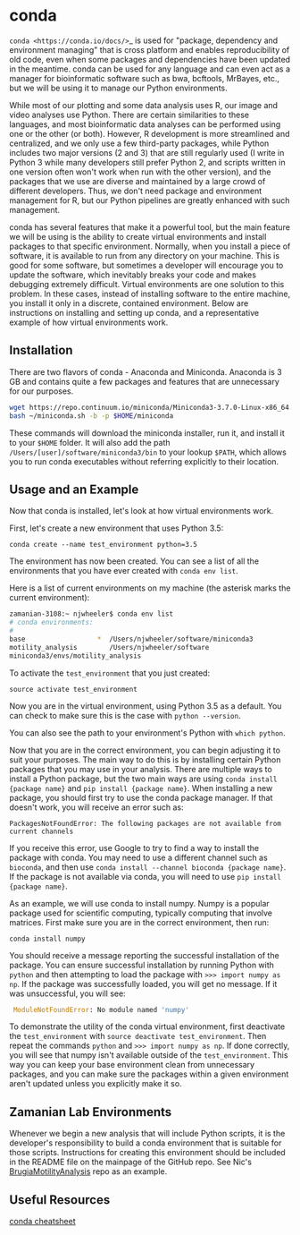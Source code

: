 # conda

`conda <https://conda.io/docs/>`\_ is used for "package, dependency and environment managing" that is cross platform and enables reproducibility of old code, even when some packages and dependencies have been updated in the meantime. conda can be used for any language and can even act as a manager for bioinformatic software such as bwa, bcftools, MrBayes, etc., but we will be using it to manage our Python environments.

While most of our plotting and some data analysis uses R, our image and video analyses use Python. There are certain similarities to these languages, and most bioinformatic data analyses can be performed using one or the other (or both). However, R development is more streamlined and centralized, and we only use a few third-party packages, while Python includes two major versions (2 and 3) that are still regularly used (I write in Python 3 while many developers still prefer Python 2, and scripts written in one version often won't work when run with the other version), and the packages that we use are diverse and maintained by a large crowd of different developers. Thus, we don't need package and environment management for R, but our Python pipelines are greatly enhanced with such management.

conda has several features that make it a powerful tool, but the main feature we will be using is the ability to create virtual environments and install packages to that specific environment. Normally, when you install a piece of software, it is available to run from any directory on your machine. This is good for some software, but sometimes a developer will encourage you to update the software, which inevitably breaks your code and makes debugging extremely difficult. Virtual environments are one solution to this problem. In these cases, instead of installing software to the entire machine, you install it only in a discrete, contained environment. Below are instructions on installing and setting up conda, and a representative example of how virtual environments work.

## Installation

There are two flavors of conda - Anaconda and Miniconda. Anaconda is 3 GB and contains quite a few packages and features that are unnecessary for our purposes.

```bash
wget https://repo.continuum.io/miniconda/Miniconda3-3.7.0-Linux-x86_64.sh -O ~/miniconda.sh
bash ~/miniconda.sh -b -p $HOME/miniconda
```

These commands will download the miniconda installer, run it, and install it to your `$HOME` folder. It will also add the path `/Users/[user]/software/miniconda3/bin` to your lookup `$PATH`, which allows you to run conda executables without referring explicitly to their location.

## Usage and an Example

Now that conda is installed, let's look at how virtual environments work.

First, let's create a new environment that uses Python 3.5:

`conda create --name test_environment python=3.5`

The environment has now been created. You can see a list of all the environments that you have ever created with `conda env list`.

Here is a list of current environments on my machine (the asterisk marks the current environment):

```bash
zamanian-3108:~ njwheeler$ conda env list
# conda environments:
#
base                  *  /Users/njwheeler/software/miniconda3
motility_analysis        /Users/njwheeler/software    
miniconda3/envs/motility_analysis
```

To activate the `test_environment` that you just created:

`source activate test_environment`

Now you are in the virtual environment, using Python 3.5 as a default. You can check to make sure this is the case with `python --version`.

You can also see the path to your environment's Python with `which python`.

Now that you are in the correct environment, you can begin adjusting it to suit your purposes. The main way to do this is by installing certain Python packages that you may use in your analysis. There are multiple ways to install a Python package, but the two main ways are using `conda install {package name}` and `pip install {package name}`. When installing a new package, you should first try to use the conda package manager. If that doesn't work, you will receive an error such as:

    PackagesNotFoundError: The following packages are not available from current channels

If you receive this error, use Google to try to find a way to install the package with conda. You may need to use a different channel such as `bioconda`, and then use `conda install --channel bioconda {package name}`. If the package is not available via conda, you will need to use `pip install {package name}`.

As an example, we will use conda to install numpy. Numpy is a popular package used for scientific computing, typically computing that involve matrices.
First make sure you are in the correct environment, then run:

`conda install numpy`

You should receive a message reporting the successful installation of the package. You can ensure successful installation by running Python with `python` and then attempting to load the package with `>>> import numpy as np`. If the package was successfully loaded, you will get no message. If it was unsuccessful, you will see:

```python
 ModuleNotFoundError: No module named 'numpy'
```

To demonstrate the utility of the conda virtual environment, first deactivate the `test_environment` with `source deactivate test_environment`. Then repeat the commands `python` and `>>> import numpy as np`. If done correctly, you will see that numpy isn't available outside of the `test_environment`. This way you can keep your base environment clean from unnecessary packages, and you can make sure the packages within a given environment aren't updated unless you explicitly make it so.

## Zamanian Lab Environments

Whenever we begin a new analysis that will include Python scripts, it is the developer's responsibility to build a conda environment that is suitable for those scripts. Instructions for creating this environment should be included in the README file on the mainpage of the GitHub repo. See Nic's
[BrugiaMotilityAnalysis](https://github.com/zamanianlab/BrugiaMotilityAnalysis)
repo as an example.

## Useful Resources

[conda cheatsheet](https://conda.io/docs/_downloads/conda-cheatsheet.pdf)
